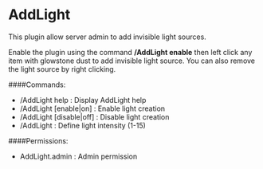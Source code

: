 # AddLight
This plugin allow server admin to add invisible light sources.

Enable the plugin using the command **/AddLight enable** then left click any item with glowstone dust to add invisible light source.
You can also remove the light source by right clicking.

####Commands:
* /AddLight help : Display AddLight help
* /AddLight [enable|on] : Enable light creation
* /AddLight [disable|off] : Disable light creation
* /AddLight <number> : Define light intensity (1-15)

####Permissions:
* AddLight.admin : Admin permission

